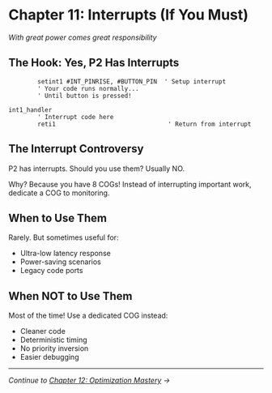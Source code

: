 # Chapter 11: Interrupts (If You Must)

*With great power comes great responsibility*

## The Hook: Yes, P2 Has Interrupts

```pasm2
        setint1 #INT_PINRISE, #BUTTON_PIN  ' Setup interrupt
        ' Your code runs normally...
        ' Until button is pressed!
        
int1_handler
        ' Interrupt code here
        reti1                               ' Return from interrupt
```

## The Interrupt Controversy

P2 has interrupts. Should you use them? Usually NO.

Why? Because you have 8 COGs! Instead of interrupting important work, dedicate a COG to monitoring.

## When to Use Them

Rarely. But sometimes useful for:
- Ultra-low latency response
- Power-saving scenarios
- Legacy code ports

## When NOT to Use Them

Most of the time! Use a dedicated COG instead:
- Cleaner code
- Deterministic timing
- No priority inversion
- Easier debugging

---

*Continue to [Chapter 12: Optimization Mastery](12-optimization-mastery.md) →*